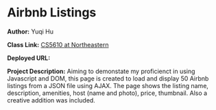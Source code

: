 # Airbnb Listings
**Author:** Yuqi Hu

**Class Link:** [CS5610 at Northeastern](https://johnguerra.co/classes/webDevelopment_fall_2023/)

**Deployed URL:**

**Project Description:** Aiming to demonstate my proficienct in using Javascript and DOM, this page is created to load and display 50 Airbnb listings from a JSON file using AJAX. The page shows the listing name, description, amenities, host (name and photo), price, thumbnail. Also a creative addition was included.
